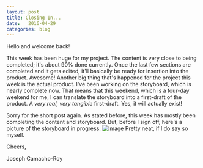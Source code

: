 ```yaml
---
layout: post
title: Closing In...
date:   2016-04-29
categories: blog
---
```

Hello and welcome back!

This week has been huge for my project. The content is very close to being completed; it's about 90% done currently. Once the last few sections are completed and it gets edited, it'll basically be ready for insertion into the product. Awesome! Another big thing that's happened for the project this week is the actual product. I've been working on the storyboard, which is nearly complete now. That means that this weekend, which is a four-day weekend for me, I can translate the storyboard into a first-draft of the product. A *very real, very tangible* first-draft. Yes, it will actually exist!

Sorry for the short post again. As stated before, this week has mostly been completing the content and storyboard. But, before I sign off, here's a picture of the storyboard in progress:
![image][storyboard]
Pretty neat, if I do say so myself.

Cheers,

Joseph Camacho-Roy

[storyboard]: https://i.imgur.com/5CRen2f.jpg
